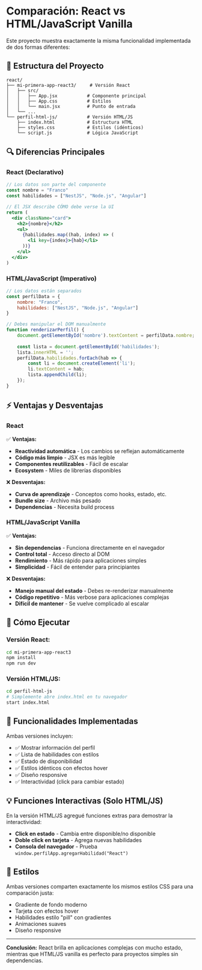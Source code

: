 # Comparación: React vs HTML/JavaScript Vanilla

Este proyecto muestra exactamente la misma funcionalidad implementada de dos formas diferentes:

## 📁 Estructura del Proyecto

```
react/
├── mi-primera-app-react3/     # Versión React
│   ├── src/
│   │   ├── App.jsx           # Componente principal
│   │   ├── App.css           # Estilos
│   │   └── main.jsx          # Punto de entrada
│   └── ...
└── perfil-html-js/           # Versión HTML/JS
    ├── index.html            # Estructura HTML
    ├── styles.css            # Estilos (idénticos)
    └── script.js             # Lógica JavaScript
```

## 🔍 Diferencias Principales

### **React (Declarativo)**
```jsx
// Los datos son parte del componente
const nombre = "Franco"
const habilidades = ["NestJS", "Node.js", "Angular"]

// El JSX describe CÓMO debe verse la UI
return (
  <div className="card">
    <h2>{nombre}</h2>
    <ul>
      {habilidades.map((hab, index) => (
        <li key={index}>{hab}</li>
      ))}
    </ul>
  </div>
)
```

### **HTML/JavaScript (Imperativo)**
```javascript
// Los datos están separados
const perfilData = {
    nombre: "Franco",
    habilidades: ["NestJS", "Node.js", "Angular"]
}

// Debes manipular el DOM manualmente
function renderizarPerfil() {
    document.getElementById('nombre').textContent = perfilData.nombre;
    
    const lista = document.getElementById('habilidades');
    lista.innerHTML = '';
    perfilData.habilidades.forEach(hab => {
        const li = document.createElement('li');
        li.textContent = hab;
        lista.appendChild(li);
    });
}
```

## ⚡ Ventajas y Desventajas

### **React**
✅ **Ventajas:**
- **Reactividad automática** - Los cambios se reflejan automáticamente
- **Código más limpio** - JSX es más legible
- **Componentes reutilizables** - Fácil de escalar
- **Ecosystem** - Miles de librerías disponibles

❌ **Desventajas:**
- **Curva de aprendizaje** - Conceptos como hooks, estado, etc.
- **Bundle size** - Archivo más pesado
- **Dependencias** - Necesita build process

### **HTML/JavaScript Vanilla**
✅ **Ventajas:**
- **Sin dependencias** - Funciona directamente en el navegador
- **Control total** - Acceso directo al DOM
- **Rendimiento** - Más rápido para aplicaciones simples
- **Simplicidad** - Fácil de entender para principiantes

❌ **Desventajas:**
- **Manejo manual del estado** - Debes re-renderizar manualmente
- **Código repetitivo** - Más verbose para aplicaciones complejas
- **Difícil de mantener** - Se vuelve complicado al escalar

## 🚀 Cómo Ejecutar

### **Versión React:**
```bash
cd mi-primera-app-react3
npm install
npm run dev
```

### **Versión HTML/JS:**
```bash
cd perfil-html-js
# Simplemente abre index.html en tu navegador
start index.html
```

## 🎯 Funcionalidades Implementadas

Ambas versiones incluyen:
- ✅ Mostrar información del perfil
- ✅ Lista de habilidades con estilos
- ✅ Estado de disponibilidad
- ✅ Estilos idénticos con efectos hover
- ✅ Diseño responsive
- ✅ Interactividad (click para cambiar estado)

## 💡 Funciones Interactivas (Solo HTML/JS)

En la versión HTML/JS agregué funciones extras para demostrar la interactividad:

- **Click en estado** - Cambia entre disponible/no disponible
- **Doble click en tarjeta** - Agrega nuevas habilidades
- **Consola del navegador** - Prueba `window.perfilApp.agregarHabilidad("React")`

## 🎨 Estilos

Ambas versiones comparten exactamente los mismos estilos CSS para una comparación justa:
- Gradiente de fondo moderno
- Tarjeta con efectos hover
- Habilidades estilo "pill" con gradientes
- Animaciones suaves
- Diseño responsive

---

**Conclusión:** React brilla en aplicaciones complejas con mucho estado, mientras que HTML/JS vanilla es perfecto para proyectos simples sin dependencias.
